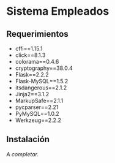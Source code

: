# Sistema Empleados

## Requerimientos

- cffi==1.15.1
- click==8.1.3
- colorama==0.4.6
- cryptography==38.0.4
- Flask==2.2.2
- Flask-MySQL==1.5.2
- itsdangerous==2.1.2
- Jinja2==3.1.2
- MarkupSafe==2.1.1
- pycparser==2.21
- PyMySQL==1.0.2
- Werkzeug==2.2.2

## Instalación

_A completar._